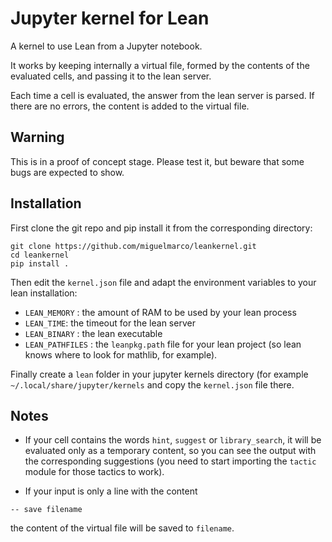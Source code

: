 # Jupyter kernel for Lean


A kernel to use Lean from a Jupyter notebook.

It works by keeping internally a virtual file, formed by the contents of the
evaluated cells, and passing it to the lean server.

Each time a cell is evaluated, the answer from the lean server is parsed. If
there are no errors, the content is added to the virtual file.

## Warning

This is in a proof of concept stage. Please test it, but beware that
some bugs are expected to show.

## Installation

First clone the git repo and pip install it from the corresponding directory:

```
git clone https://github.com/miguelmarco/leankernel.git
cd leankernel
pip install .
```

Then edit the `kernel.json` file and adapt the environment variables to your
lean installation:

- `LEAN_MEMORY` : the amount of RAM to be used by your lean process
- `LEAN_TIME`: the timeout for the lean server
- `LEAN_BINARY` : the lean executable
- `LEAN_PATHFILES` : the `leanpkg.path` file for your lean project (so lean knows where to look for mathlib, for example).

Finally create a `lean` folder in your jupyter kernels directory (for example `~/.local/share/jupyter/kernels` and copy the `kernel.json` file there.


## Notes

- If your cell contains the words `hint`, `suggest` or `library_search`, it will
be evaluated only as a temporary content, so you can see the output with the
corresponding suggestions (you need to start importing the `tactic` module for
those tactics to work).

- If your input is only a line with the content

```
-- save filename
```

 the content of the virtual file will be saved to `filename`.



